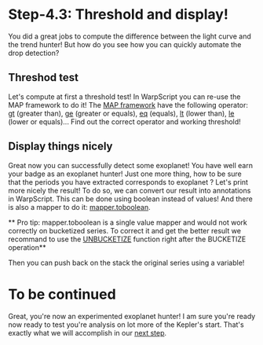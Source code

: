 # Step-4.3: Threshold and display!

You did a great jobs to compute the difference between the light curve and the trend hunter! But how do you see how you can quickly automate the drop detection?

## Threshod test

Let's compute at first a threshold test! In WarpScript you can re-use the MAP framework to do it! The [MAP framework](/docs/reference/frameworks/framework-map/) have the following operator: [gt](/docs/reference/frameworks/mapper_gt/) (greater than), [ge](/docs/reference/frameworks/mapper_ge/) (greater or equals), [eq](/docs/reference/frameworks/mapper_eq/) (equals), [lt](/docs/reference/frameworks/mapper_lt) (lower than), [le](/docs/reference/frameworks/mapper_le/) (lower or equals)... Find out the correct operator and working threshold!

## Display things nicely

Great now you can successfully detect some exoplanet! You have well earn your badge as an exoplanet hunter! Just one more thing, how to be sure that the periods you have extracted corresponds to exoplanet ? Let's print more nicely the result! To do so, we can convert our result into annotations in WarpScript. This can be done using boolean instead of values! And there is also a mapper to do it: [mapper.toboolean](/docs/reference/frameworks/mapper_toboolean/).

** Pro tip: mapper.toboolean is a single value mapper and would not work correctly on bucketized series. To correct it and get the better result we recommand to use the [UNBUCKETIZE](/docs/reference/functions/function_UNBUCKETIZE/) function right after the BUCKETIZE operation**

Then you can push back on the stack the original series using a variable!

# To be continued

Great, you're now an experimented exoplanet hunter! I am sure you're ready now ready to test you're analysis on lot more of the Kepler's start. That's exactly what we will accomplish in our [next step](/step-5-Process-all-stars/5.1-WarpScript-loops/README.md).